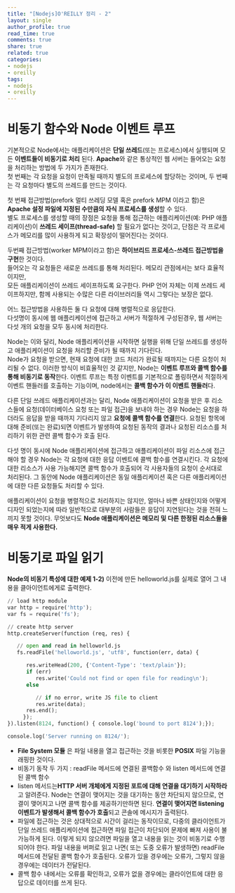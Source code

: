 ```yaml
---
title: "[Nodejs]O'REILLY 정리 - 2"
layout: single
author_profile: true
read_time: true
comments: true
share: true
related: true
categories:
- nodejs
- oreilly
tags:
- nodejs
- oreilly
---
```


# 비동기 함수와 Node 이벤트  루프
기본적으로 Node에서는 애플리케이션은 **단일 쓰레드**(또는 프로세스)에서 실행되며 모든 **이벤트들이 비동기로 처리** 된다.
**Apache**와 같은 통상적인 웹 서버는 들어오는 요청을 처리하는 방법에 두 가지가 존재한다.   
첫 번째는 각 요청을 요청이 만족될 때까지 별도의 프로세스에 할당하는 것이며, 두 번째는 각 요청마다 별도의 쓰레드를 만드는 것이다.   

첫 번째 접근방법(prefork 멀티 쓰레딩 모델 혹은 prefork MPM 이라고 함)은 **Apache 설정 파일에 지정된 수만큼의 자식 프로세스를 생성**할 수 있다.   
별도 프로세스를 생성할 때의 장점은 요청을 통해 접근하는 애플리케이션(예: PHP 애플리케이션)이 **쓰레드 세이프(thread-safe)** 할 필요가 없다는 것이고,
단점은 각 프로세스가 메모리를 많이 사용하게 되고 확장성이 떨어진다는 것이다.   

두번째 접근방법(worker MPM이라고 함)은 **하이브리드 프로세스-쓰레드 접근방법을 구현**한 것이다.    
들어오는 각 요청들은 새로운 쓰레드를 통해 처리된다. 메모리 관점에서는 보다 효율적이지만,   
모든 애플리케이션이 쓰레드 세이프하도록 요구한다.
PHP 언어 자체는 이제 쓰레드 세이프하지만, 함께 사용되는 수많은 다른 라이브러리들 역시 그렇다는 보장은 없다.   

어느 접근방법을 사용하든 둘 다 요청에 대해 병렬적으로 응답한다.   
다섯명이 동시에 웹 애플리케이션에 접근하고 서버가 적절하게 구성된경우, 웹 서버는 다섯 개의 요청을 모두 동시에 처리한다.   

Node는 이와 달리, Node 애플리케이션을 시작하면 실행을 위해 단일 쓰레드를 생성하고 애플리케이션이 요청을 처리할 준비가 될 때까지 기다린다.   
Node가 요청을 받으면, 현재 요청에 대한 코드 처리가 완료될 때까지는 다른 요청이 처리될 수 없다. 이러한 방식이 비효율적인 것 같지만, Node는 **이벤트 루프와 콜백 함수를 통해 비동기로 동작**한다. 이벤트 루프는 특정 이벤트를 기본적으로 폴링하면서 적절하게 이벤트 핸들러를 호출하는 기능이며, node에서는 **콜백 함수가 이 이벤트 핸들러**다.   

다른 단일 쓰레드 애플리케이션과는 달리, Node 애플리케이션이 요청을 받은 후 리소스들에 요청(데이터베이스 요청 또는 파일 접근)을 보내야 하는 경우 Node는 요청을 하더라도 응답을 받을 때까지 기다리지 않고 **요청에 콜백 함수를 연결**한다. 요청된 항목에 대해 준비(또는 완료)되면 이벤트가 발생하여 요청된 동작의 결과나 요청된 리소스를 처리하기 위한 관련 콜백 함수가 호출 된다.   

다섯 명이 동시에 Node 애플리케이션에 접근하고 애플리케이션이 파일 리소스에 접근해야 할 경우 Node는 각 요청에 대한 응답 이벤트에 콜백 함수를 연결시킨다. 각 요청에 대한 리소스가 사용 가능해지면 콜백 함수가 호출되어 각 사용자들의 요청이 순서대로 처리된다. 그 동안에 Node 애플리케이션은 동일 애플리케이션 혹은 다른 애플리케이션에 대한 다른 요청들도 처리할 수 있다.

애플리케이션이 요청을 병렬적으로 처리하지는 않지만, 얼마나 바쁜 상태인지와 어떻게 디자인 되었는지에 따라 일반적으로 대부분의 사람들은 응답이 지연된다는 것을 전혀 느끼지 못할 것이다. 무엇보다도 **Node 애플리케이션은 메모리 및 다른 한정된 리소스들을 매우 적게 사용한다.**

# 비동기로 파일 읽기
**Node의 비동기 특성에 대한 예제 1-2)** 이전에 만든 helloworld.js를 실제로 열어 그 내용을 클아이언트에게로 출력한다.   
```python
// load http module
var http = require('http');
var fs = require('fs');

// create http server
http.createServer(function (req, res) {

   // open and read in helloworld.js
   fs.readFile('helloworld.js', 'utf8', function(err, data) {

      res.writeHead(200, {'Content-Type': 'text/plain'});
      if (err)
         res.write('Could not find or open file for reading\n');
      else

         // if no error, write JS file to client
         res.write(data);
      res.end();
     });
}).listen(8124, function() { console.log('bound to port 8124');});

console.log('Server running on 8124/');
```
- **File System 모듈** 은 파일 내용을 열고 접근하는 것을 비롯한 **POSIX** 파일 기능을 래핑한 것이다.
- 비동기 동작 두 가지 : readFile 메서드에 연결된 콜백함수 와 listen 메서드에 연결된 콜백 함수
- listen 메서드는**HTTP 서버 개체에게 지정된 포트에 대해 연결을 대기하기 시작하라**고 알려준다. Node는 연결이 맺어지는 것을 대기하는 동안 차단되지 않으므로, 연결이 맺어지고 나면 콜백 함수를 제공하기만하면 된다. **연결이 맺어지면 listening 이벤트가 발생해서 콜백 함수가 호출**되고 콘솔에 메시지가 출력된다.
- 파일에 접근하는 것은 상대적으로 시간이 걸리는 동작이므로, 다중의 클라이언트가 단일 쓰레드 애플리케이션에 접근하면 파일 접근이 차단되어 문제에 빠져 사용이 불가능하게 된다. 이렇게 되지 않으려면 파일을 열고 내용을 읽는 것이 비동기로 수행되어야 한다. 파일 내용을 버퍼로 읽고 나면( 또는 도중 오류가 발생하면) readFile 메서드에 전달된 콜백 함수가 호출된다. 오류가 있을 경우에는 오류가, 그렇지 않을 경우에는 데이터가 전달된다.
- 콜백 함수 내에서는 오류를 확인하고, 오류가 없을 경우에는 클라이언트에 대한 응답으로 데이터를 쓰게 된다.